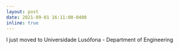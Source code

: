 ```yaml
---
layout: post
date: 2021-09-01 16:11:00-0400
inline: true
---
```

I just moved to Universidade Lusófona - Department of Engineering